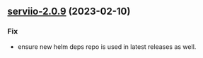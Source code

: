 

## [serviio-2.0.9](https://github.com/succelle/charts/compare/serviio-2.0.8...serviio-2.0.9) (2023-02-10)

### Fix

- ensure new helm deps repo is used in latest releases as well.
  
  